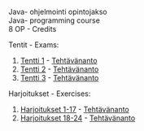 Java- ohjelmointi opintojakso <br>
Java- programming course <br>
8 OP - Credits

Tentit - Exams: <br>

1. [Tentti 1](https://github.com/KaluB70/Java/tree/main/Tentit/Tentti-1/src/Tentti_1) - [Tehtävänanto](https://github.com/KaluB70/Java/blob/main/Tentit/Tentti-1/Assignment_Exam1.md) <br>
2. [Tentti 2](https://github.com/KaluB70/Java/tree/main/Tentit/Tentti-2/src/Tentti_2) - [Tehtävänanto](https://github.com/KaluB70/Java/blob/main/Tentit/Tentti-2/Assignment_Exam2.md)<br>
3. [Tentti 3](https://github.com/KaluB70/Java/tree/main/Tentit/Tentti-3/src/Exam3) - [Tehtävänanto](https://github.com/KaluB70/Java/blob/main/Tentit/Tentti-3/Assignment_Exam3.md) <br>

Harjoitukset - Exercises: <br>

1. [Harjoitukset 1-17](https://github.com/KaluB70/Java/tree/main/Harjoitukset/Harjoitukset/src/T1_17) - [Tehtävänanto](https://github.com/KaluB70/Java/blob/main/Harjoitukset/Harjoitukset/Assignment_1-17.md)
2. [Harjoitukset 18-24](https://github.com/KaluB70/Java/tree/main/Harjoitukset/Harjoitukset/src/T18_24) - [Tehtävänanto](https://github.com/KaluB70/Java/blob/main/Harjoitukset/Harjoitukset/Assignment_18-24.md)
